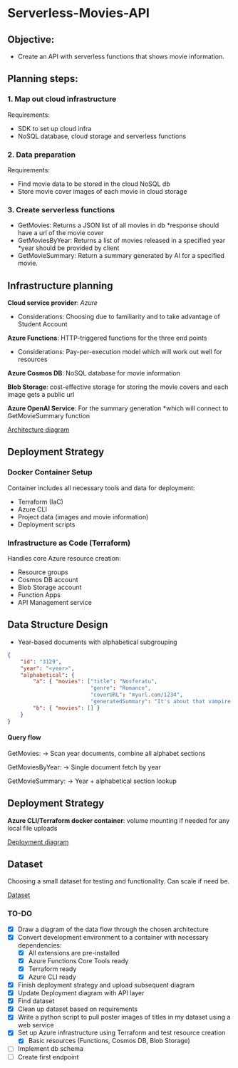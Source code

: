 # Serverless-Movies-API

## Objective:
- Create an API with serverless functions that shows movie information.

## Planning steps:
### 1. Map out cloud infrastructure
Requirements:
- SDK to set up cloud infra
- NoSQL database, cloud storage and serverless functions
### 2. Data preparation
Requirements:
- Find movie data to be stored in the cloud NoSQL db
- Store movie cover images of each movie in cloud storage
### 3. Create serverless functions
- GetMovies: Returns a JSON list of all movies in db *response should have a url of the movie cover
- GetMoviesByYear: Returns a list of movies released in a specified year *year should be provided by client
- GetMovieSummary: Return a summary generated by AI for a specified movie.

## Infrastructure planning
**Cloud service provider**: *Azure*
- Considerations: Choosing due to familiarity and to take advantage of Student Account

**Azure Functions**: HTTP-triggered functions for the three end points
- Considerations: Pay-per-execution model which will work out well for resources

**Azure Cosmos DB**: NoSQL database for movie information

**Blob Storage**: cost-effective storage for storing the movie covers and each image gets a public url

**Azure OpenAI Service**: For the summary generation *which will connect to GetMovieSummary function

[Architecture diagram](/diagrams/architecture-diagram.png)

## Deployment Strategy
### Docker Container Setup
Container includes all necessary tools and data for deployment:
- Terraform (IaC)
- Azure CLI
- Project data (images and movie information)
- Deployment scripts

### Infrastructure as Code (Terraform)
Handles core Azure resource creation:
- Resource groups
- Cosmos DB account
- Blob Storage account
- Function Apps
- API Management service

## Data Structure Design
- Year-based documents with alphabetical subgrouping
```json
{
    "id": "3129",
    "year": "<year>",
    "alphabetical": {
        "a": { "movies": ["title": "Nosferatu",
                          "genre": "Romance",
                          "coverURL": "myurl.com/1234",
                          "generatedSummary": "It's about that vampire guy."] },
        "b": { "movies": [] }
    }
}
```

#### Query flow
GetMovies:
-> Scan year documents, combine all alphabet sections

GetMoviesByYear:
-> Single document fetch by year

GetMovieSummary:
-> Year + alphabetical section lookup

## Deployment Strategy
**Azure CLI/Terraform docker container**: volume mounting if needed for any local file uploads

[Deployment diagram](diagrams/deployment-diagram.png)

## Dataset
Choosing a small dataset for testing and functionality. Can scale if need be.

[Dataset](https://gist.github.com/tiangechen/b68782efa49a16edaf07dc2cdaa855ea#file-movies-csv)

### TO-DO
- [X] Draw a diagram of the data flow through the chosen architecture
- [X] Convert development environment to a container with necessary dependencies:
    - [X] All extensions are pre-installed
    - [X] Azure Functions Core Tools ready
    - [X] Terraform ready
    - [X] Azure CLI ready
- [X] Finish deployment strategy and upload subsequent diagram
- [X] Update Deployment diagram with API layer
- [X] Find dataset
- [X] Clean up dataset based on requirements
- [X] Write a python script to pull poster images of titles in my dataset using a web service 
- [X] Set up Azure infrastructure using Terraform and test resource creation
    - [X] Basic resources (Functions, Cosmos DB, Blob Storage)
- [ ] Implement db schema
- [ ] Create first endpoint
